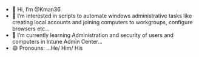 - 👋 Hi, I’m @Kman36
- 👀 I’m interested in scripts to automate windows administrative tasks like creating local accounts and joining computers to workgroups, configure browsers etc...
- 🌱 I’m currently learning Administration and security of users and computers in Intune Admin Center...
- 😄 Pronouns: ...He/ Him/ His

<!---
Kman36/Kman36 is a ✨ special ✨ repository because its `README.md` (this file) appears on your GitHub profile.
You can click the Preview link to take a look at your changes.
--->
